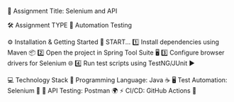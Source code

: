 🚀 Assignment Title: Selenium and API

🛠 Assignment TYPE
📌 Automation Testing


⚙️ Installation & Getting Started
🔹 START...
1️⃣ Install dependencies using Maven 📦
2️⃣ Open the project in Spring Tool Suite 🖥️
3️⃣ Configure browser drivers for Selenium 🌐
4️⃣ Run test scripts using TestNG/JUnit ▶️



💻 Technology Stack
🚀 Programming Language: Java ☕
🖥️ Test Automation: Selenium 🤖
🔗 API Testing: Postman 🌍
⚡ CI/CD: GitHub Actions 🚀
